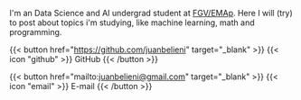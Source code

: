 
I'm an Data Science and AI undergrad student at [FGV/EMAp](https://emap.fgv.br/en).
Here I will (try) to post about topics i'm studying, like machine learning, math and programming.

{{< button href="https://github.com/juanbelieni" target="_blank" >}}
{{< icon "github" >}}
GitHub
{{< /button >}}


{{< button href="mailto:juanbelieni@gmail.com" target="_blank" >}}
{{< icon "email" >}}
E-mail
{{< /button >}}

